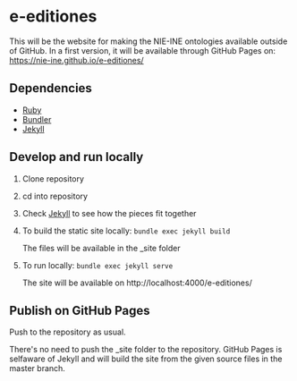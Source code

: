 # e-editiones

This will be the website for making the NIE-INE ontologies available outside of GitHub. 
In a first version, it will be available through GitHub Pages on: https://nie-ine.github.io/e-editiones/ 

## Dependencies

- [Ruby](https://www.ruby-lang.org/en/documentation/installation/)
- [Bundler](https://bundler.io/)
- [Jekyll](https://jekyllrb.com/)

## Develop and run locally

1. Clone repository
2. cd into repository
3. Check [Jekyll](https://jekyllrb.com/) to see how the pieces fit together
4. To build the static site locally: ``bundle exec jekyll build`` 

   The files will be available in the \_site folder
   
5. To run locally: ``bundle exec jekyll serve``

   The site will be available on http://localhost:4000/e-editiones/ 

## Publish on GitHub Pages

Push to the repository as usual.

There's no need to push the \_site folder to the repository. GitHub Pages is selfaware of Jekyll and will build the site from the given source files in the master branch.